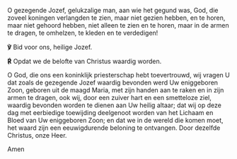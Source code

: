 O gezegende Jozef, gelukzalige man, aan wie het gegund was, God, die zoveel koningen verlangden te zien, maar niet gezien hebben, en te horen, maar niet gehoord hebben, niet alleen te zien en te horen, maar in de armen te dragen, te omhelzen, te kleden en te verdedigen!

**℣** Bid voor ons, heilige Jozef.

**℟** Opdat we de belofte van Christus waardig worden.

O God, die ons een koninklijk priesterschap hebt toevertrouwd, wij vragen U dat zoals de gezegende Jozef waardig bevonden werd Uw eniggeboren Zoon, geboren uit de maagd Maria, met zijn handen aan te raken en in zijn armen te dragen, ook wij, door een zuiver hart en een smetteloze ziel, waardig bevonden worden te dienen aan Uw heilig altaar; dat wij op deze dag met eerbiedige toewijding deelgenoot worden van het Lichaam en Bloed van Uw eniggeboren Zoon; en dat we in de wereld die komen moet, het waard zijn een eeuwigdurende beloning te ontvangen.
Door dezelfde Christus, onze Heer.

Amen
